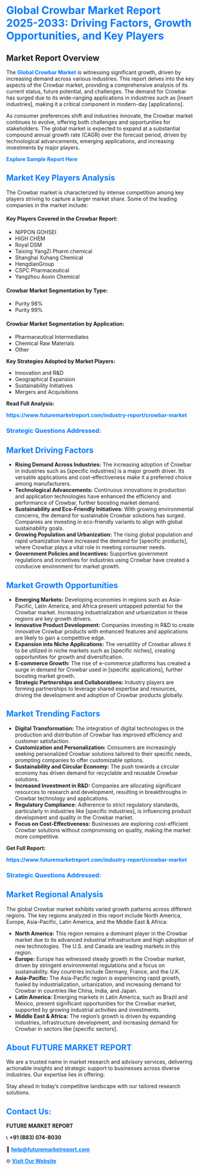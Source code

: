 <h1 style="color: #007BFF;">Global Crowbar Market Report 2025-2033: Driving Factors, Growth Opportunities, and Key Players</h1>

<section id="overview">
<h2>Market Report Overview</h2>
<p>The <a href="https://www.futuremarketreport.com/industry-report/crowbar-market" style="color: #007BFF; text-decoration: none;"><strong>Global Crowbar Market</strong></a> is witnessing significant growth, driven by increasing demand across various industries. This report delves into the key aspects of the Crowbar market, providing a comprehensive analysis of its current status, future potential, and challenges. The demand for Crowbar has surged due to its wide-ranging applications in industries such as [insert industries], making it a critical component in modern-day [applications].</p>
<p>As consumer preferences shift and industries innovate, the Crowbar market continues to evolve, offering both challenges and opportunities for stakeholders. The global market is expected to expand at a substantial compound annual growth rate (CAGR) over the forecast period, driven by technological advancements, emerging applications, and increasing investments by major players.</p>
</section>

<section id="overview">
<p><a href="https://www.futuremarketreport.com/request-sample/reportId=36896" style="color: #007BFF; text-decoration: none;"><strong>Explore Sample Report Here</strong></a></p>
</section>

<section id="key-players">
<h2 style="color: #007BFF;">Market Key Players Analysis</h2>
<p>The Crowbar market is characterized by intense competition among key players striving to capture a larger market share. Some of the leading companies in the market include:</p>
<h4>Key Players Covered in the Crowbar Report:</h4>
<ul><li>NIPPON GOHSEI</li><li>HIGH CHEM</li><li>Royal DSM</li><li>Taixing YangZi Pharm chemical</li><li>Shanghai Xuhang Chemical</li><li>HengdianGroup</li><li>CSPC Pharmaceutical</li><li>Yangzhou Aoxin Chemical</li></ul>
<h4>Crowbar Market Segmentation by Type:</h4>
<ul><li>Purity 98%</li><li>Purity 99%</li></ul>

<h4>Crowbar Market Segmentation by Application:</h4>
<ul><li>Pharmaceutical Intermediates</li><li>Chemical Raw Materials</li><li>Other</li></ul>
<p><strong>Key Strategies Adopted by Market Players:</strong></p>
<ul>
<li>Innovation and R&D</li>
<li>Geographical Expansion</li>
<li>Sustainability Initiatives</li>
<li>Mergers and Acquisitions</li>
</ul>
</section>

<section>
<p><strong>Read Full Analysis: </strong></p><a href="https://www.futuremarketreport.com/industry-report/crowbar-market" style="color: #007BFF; text-decoration: none;"><strong>https://www.futuremarketreport.com/industry-report/crowbar-market</strong></a>
<h3 style="color: #007BFF;">Strategic Questions Addressed:</h3>
</section>

<section id="driving-factors">
<h2 style="color: #007BFF;">Market Driving Factors</h2>
<ul>
<li><strong>Rising Demand Across Industries:</strong> The increasing adoption of Crowbar in industries such as [specific industries] is a major growth driver. Its versatile applications and cost-effectiveness make it a preferred choice among manufacturers.</li>
<li><strong>Technological Advancements:</strong> Continuous innovations in production and application technologies have enhanced the efficiency and performance of Crowbar, further boosting market demand.</li>
<li><strong>Sustainability and Eco-Friendly Initiatives:</strong> With growing environmental concerns, the demand for sustainable Crowbar solutions has surged. Companies are investing in eco-friendly variants to align with global sustainability goals.</li>
<li><strong>Growing Population and Urbanization:</strong> The rising global population and rapid urbanization have increased the demand for [specific products], where Crowbar plays a vital role in meeting consumer needs.</li>
<li><strong>Government Policies and Incentives:</strong> Supportive government regulations and incentives for industries using Crowbar have created a conducive environment for market growth.</li>
</ul>
</section>

<section id="growth-opportunities">
<h2 style="color: #007BFF;">Market Growth Opportunities</h2>
<ul>
<li><strong>Emerging Markets:</strong> Developing economies in regions such as Asia-Pacific, Latin America, and Africa present untapped potential for the Crowbar market. Increasing industrialization and urbanization in these regions are key growth drivers.</li>
<li><strong>Innovative Product Development:</strong> Companies investing in R&D to create innovative Crowbar products with enhanced features and applications are likely to gain a competitive edge.</li>
<li><strong>Expansion into Niche Applications:</strong> The versatility of Crowbar allows it to be utilized in niche markets such as [specific niches], creating opportunities for growth and diversification.</li>
<li><strong>E-commerce Growth:</strong> The rise of e-commerce platforms has created a surge in demand for Crowbar used in [specific applications], further boosting market growth.</li>
<li><strong>Strategic Partnerships and Collaborations:</strong> Industry players are forming partnerships to leverage shared expertise and resources, driving the development and adoption of Crowbar products globally.</li>
</ul>
</section>

<section id="trending-factors">
<h2 style="color: #007BFF;">Market Trending Factors</h2>
<ul>
<li><strong>Digital Transformation:</strong> The integration of digital technologies in the production and distribution of Crowbar has improved efficiency and customer satisfaction.</li>
<li><strong>Customization and Personalization:</strong> Consumers are increasingly seeking personalized Crowbar solutions tailored to their specific needs, prompting companies to offer customizable options.</li>
<li><strong>Sustainability and Circular Economy:</strong> The push towards a circular economy has driven demand for recyclable and reusable Crowbar solutions.</li>
<li><strong>Increased Investment in R&D:</strong> Companies are allocating significant resources to research and development, resulting in breakthroughs in Crowbar technology and applications.</li>
<li><strong>Regulatory Compliance:</strong> Adherence to strict regulatory standards, particularly in industries like [specific industries], is influencing product development and quality in the Crowbar market.</li>
<li><strong>Focus on Cost-Effectiveness:</strong> Businesses are exploring cost-efficient Crowbar solutions without compromising on quality, making the market more competitive.</li>
</ul>
</section>

<section>
<p><strong>Get Full Report: </strong></p><a href="https://www.futuremarketreport.com/industry-report/crowbar-market" style="color: #007BFF; text-decoration: none;"><strong>https://www.futuremarketreport.com/industry-report/crowbar-market</strong></a>
<h3 style="color: #007BFF;">Strategic Questions Addressed:</h3>
</section>


<section id="regional-analysis">
<h2 style="color: #007BFF;">Market Regional Analysis</h2>
<p>The global Crowbar market exhibits varied growth patterns across different regions. The key regions analyzed in this report include North America, Europe, Asia-Pacific, Latin America, and the Middle East & Africa:</p>
<ul>
<li><strong>North America:</strong> This region remains a dominant player in the Crowbar market due to its advanced industrial infrastructure and high adoption of new technologies. The U.S. and Canada are leading markets in this region.</li>
<li><strong>Europe:</strong> Europe has witnessed steady growth in the Crowbar market, driven by stringent environmental regulations and a focus on sustainability. Key countries include Germany, France, and the U.K.</li>
<li><strong>Asia-Pacific:</strong> The Asia-Pacific region is experiencing rapid growth, fueled by industrialization, urbanization, and increasing demand for Crowbar in countries like China, India, and Japan.</li>
<li><strong>Latin America:</strong> Emerging markets in Latin America, such as Brazil and Mexico, present significant opportunities for the Crowbar market, supported by growing industrial activities and investments.</li>
<li><strong>Middle East & Africa:</strong> The region’s growth is driven by expanding industries, infrastructure development, and increasing demand for Crowbar in sectors like [specific sectors].</li>
</ul>
</section>

<footer>
<h2 style="color: #007BFF;">About FUTURE MARKET REPORT</h2>
<p>We are a trusted name in market research and advisory services, delivering actionable insights and strategic support to businesses across diverse industries. Our expertise lies in offering:</p>

<p>Stay ahead in today’s competitive landscape with our tailored research solutions.</p>

<h2 style="color: #007BFF;">Contact Us:</h2>
<p><strong>FUTURE MARKET REPORT</strong></p>
<p>📞 <strong>+91 (883) 074-8030</strong></p>
<p>📧 <strong><a href="mailto:help@futuremarketreport.com" style="color: #007BFF;">help@futuremarketreport.com</a></strong></p>
<p>🌐 <strong><a href="https://www.futuremarketreport.com/" style="color: #007BFF;">Visit Our Website</a></strong></p>
</footer>